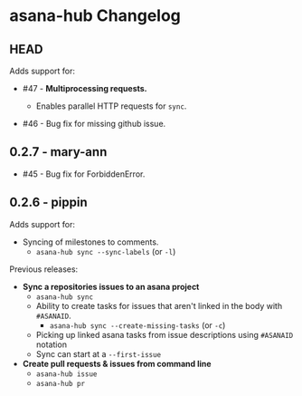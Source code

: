 # asana-hub Changelog

## HEAD

Adds support for:

- #47 - **Multiprocessing requests.**
    - Enables parallel HTTP requests for `sync`.

- #46 - Bug fix for missing github issue.

## 0.2.7 - mary-ann

- #45 - Bug fix for ForbiddenError.

## 0.2.6 - pippin

Adds support for:

- Syncing of milestones to comments.
    - `asana-hub sync --sync-labels` (or `-l`)

Previous releases:

- **Sync a repositories issues to an asana project**
   - `asana-hub sync`
   - Ability to create tasks for issues that aren't linked in the body with `#ASANAID`.
       - `asana-hub sync --create-missing-tasks` (or `-c`)
   - Picking up linked asana tasks from issue descriptions using `#ASANAID` notation
   - Sync can start at a `--first-issue`
- **Create pull requests & issues from command line**
   - `asana-hub issue`
   - `asana-hub pr`